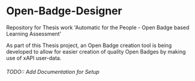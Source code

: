 # Open-Badge-Designer
Repository for Thesis work
'Automatic for the People - Open Badge based Learning Assessment'

As part of this Thesis project, an Open Badge creation tool is being developed
  to allow for easier creation of quality Open Badges by making use of xAPI
  user-data.

###### TODO:: Add Documentation for Setup 
